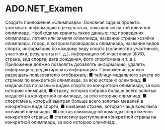 # ADO.NET_Examen
Создать приложение «Олимпиада». Основная задача проекта: учитывать информацию о результатах, показанных на той или иной олимпиаде. 
Необходимо хранить такие данные: год проведения олимпиады, летняя или
зимняя олимпиада, название страны хозяйки олимпиады, город, в котором
проводилась олимпиада, название видов спорта, информацию по каждому
виду спорта (количество участников, участники, результаты и т. д.), информацию об участниках (ФИО, страна, вид спорта, дата рождения, фото спортсмена и т. д.).
Приложение должно позволять добавлять информацию, удалять информацию, редактировать информацию. Приложение должно разрешать пользователю отображать:
■ таблицу медального зачета по странам по конкретной олимпиаде, за
всю историю олимпиад;
■ медалистов по разным видам спорта по конкретной олимпиаде, за всю
историю олимпиад;
■ страну, которая собрала больше всего золотых медалей на конкретной
олимпиаде, за всю историю олимпиад;
■ спортсмена, который выиграл больше всего золотых медалей в конкретном виде спорта;
■ название страны, которая чаще всех была хозяйкой олимпиады;
■ состав олимпиадной команды спортсменов конкретной страны;
■ статистику выступления конкретной страны на конкретной олимпиаде, за всю историю олимпиад.
